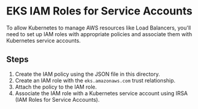 # EKS IAM Roles for Service Accounts

To allow Kubernetes to manage AWS resources like Load Balancers, you'll need to set up IAM roles with appropriate policies and associate them with Kubernetes service accounts.

## Steps

1. Create the IAM policy using the JSON file in this directory.
2. Create an IAM role with the `eks.amazonaws.com` trust relationship.
3. Attach the policy to the IAM role.
4. Associate the IAM role with a Kubernetes service account using IRSA (IAM Roles for Service Accounts).